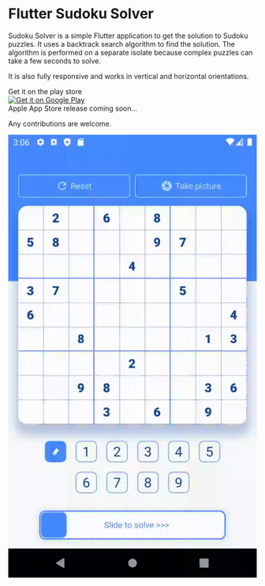 # Flutter Sudoku Solver

Sudoku Solver is a simple Flutter application to get the solution to Sudoku puzzles. It uses a backtrack search algorithm to find the solution. The algorithm is performed on a separate isolate because complex puzzles can take a few seconds to solve.

It is also fully responsive and works in vertical and horizontal orientations.

Get it on the play store  
<a href='https://play.google.com/store/apps/details?id=com.flutterbuddies.tic_tac_no&pcampaignid=pcampaignidMKT-Other-global-all-co-prtnr-py-PartBadge-Mar2515-1'><img alt='Get it on Google Play' src='https://play.google.com/intl/en_us/badges/static/images/badges/en_badge_web_generic.png' width="250px" /></a>  
Apple App Store release coming soon...

Any contributions are welcome.

![screen recording](SudokuSolver.gif)



